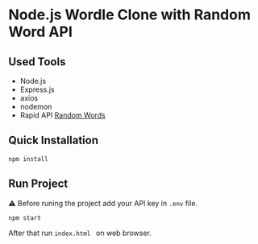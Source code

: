 # Node.js Wordle Clone with Random Word API
 
## Used Tools
- Node.js
- Express.js
- axios
- nodemon
- Rapid API  [Random Words](https://rapidapi.com/sheharyar566/api/random-words5/)

## Quick Installation
```
npm install
```

## Run Project
⚠️ Before runing the project add your API key  in ```.env``` file.
```
npm start
```
After that run ```index.html ``` on web browser.
